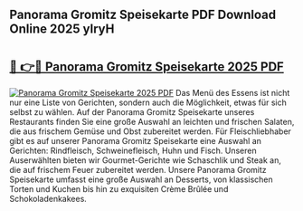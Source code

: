 ## Panorama Gromitz Speisekarte PDF Download Online 2025 ylryH

# <h2><a href="http://gc9wo6.nevu.top/?p=Panorama+Gromitz+Speisekarte">🔗 👉🔴 Panorama Gromitz Speisekarte 2025 PDF</a></h2>

[![Panorama Gromitz Speisekarte 2025 PDF](https://i.imgur.com/dBaPXMq.png)](http://gc9wo6.nevu.top/?p=Panorama+Gromitz+Speisekarte)
Das Menü des Essens ist nicht nur eine Liste von Gerichten, sondern auch die Möglichkeit, etwas für sich selbst zu wählen. Auf der Panorama Gromitz Speisekarte unseres Restaurants finden Sie eine große Auswahl an leichten und frischen Salaten, die aus frischem Gemüse und Obst zubereitet werden. Für Fleischliebhaber gibt es auf unserer Panorama Gromitz Speisekarte eine Auswahl an Gerichten: Rindfleisch, Schweinefleisch, Huhn und Fisch. Unseren Auserwählten bieten wir Gourmet-Gerichte wie Schaschlik und Steak an, die auf frischem Feuer zubereitet werden. Unsere Panorama Gromitz Speisekarte umfasst eine große Auswahl an Desserts, von klassischen Torten und Kuchen bis hin zu exquisiten Crème Brûlée und Schokoladenkakees.
